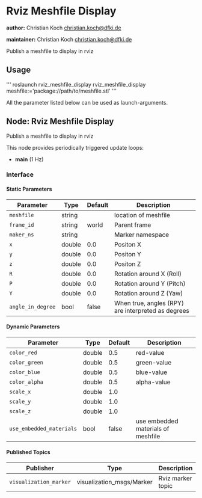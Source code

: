 # Rviz Meshfile Display

**author:** Christian Koch <christian.koch@dfki.de> 

**maintainer:** Christian Koch <christian.koch@dfki.de> 


Publish a meshfile to display in rviz

## Usage

'''
roslaunch rviz_meshfile_display rviz_meshfile_display meshfile:='package://path/to/meshfile.stl'
'''

All the parameter listed below can be used as launch-arguments.

## Node: Rviz Meshfile Display

Publish a meshfile to display in rviz

This node provides periodically triggered update loops:
 - **main** (1 Hz) 

### Interface

#### Static Parameters

| Parameter      | Type   | Default    | Description           |
| -------------- | ------ | ---------- | --------------------- |
| `meshfile` | string |  | location of meshfile |
| `frame_id` | string | world | Parent frame |
| `maker_ns` | string |  | Marker namespace |
| `x` | double | 0.0 | Positon X |
| `y` | double | 0.0 | Positon Y |
| `z` | double | 0.0 | Positon Z |
| `R` | double | 0.0 | Rotation around X (Roll) |
| `P` | double | 0.0 | Rotation around Y (Pitch) |
| `Y` | double | 0.0 | Rotation around Z (Yaw) |
| `angle_in_degree` | bool | false | When true, angles (RPY) are interpreted as degrees |


#### Dynamic Parameters

| Parameter | Type | Default | Description |
| --------- | ---- | ------- | ----------- |
| `color_red` | double | 0.5 | red-value |
| `color_green` | double | 0.5 | green-value |
| `color_blue` | double | 0.5 | blue-value |
| `color_alpha` | double | 0.5 | alpha-value |
| `scale_x` | double | 1.0 |  |
| `scale_y` | double | 1.0 |  |
| `scale_z` | double | 1.0 |  |
| `use_embedded_materials` | bool | false | use embedded materials of meshfile |


#### Published Topics

| Publisher | Type | Description |
| --------- | ---- | ----------- |
| `visualization_marker`  | visualization_msgs/Marker | Rviz marker topic |




 